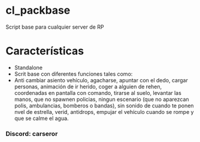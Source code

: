 # cl_packbase

Script base para cualquier server de RP

# Características
* Standalone
* Scrit base con diferentes funciones tales como:
* Anti cambiar asiento vehículo, agacharse, apuntar con el dedo, cargar personas, animación de ir herido, coger a alguien de rehen, coordenadas en pantalla con comando, tirarse al suelo, levantar las manos, que no spawnen policias, ningun escenario (que no aparezcan polis, ambulancias, bomberos o bandas), sin sonido de cuando te ponen nvel de estrella, verid, antidrops, empujar el vehículo cuando se rompe y que se calme el agua.

### Discord: carseror
